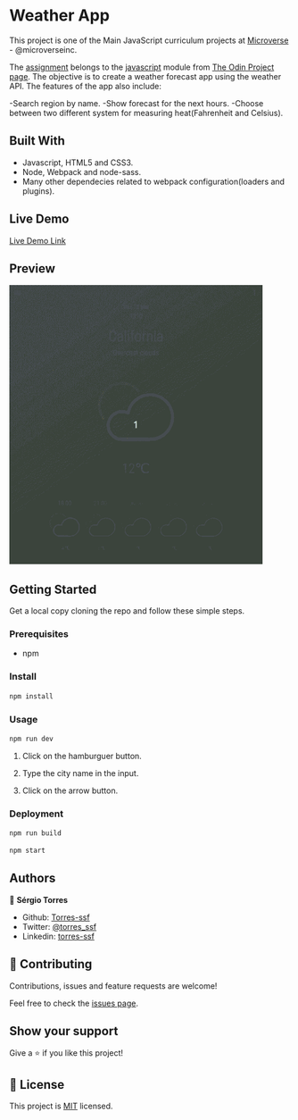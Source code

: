 # Weather App

This project is one of the Main JavaScript curriculum projects at [Microverse](https://https://www.microverse.org/) - @microverseinc.

The [assignment](https://www.theodinproject.com/courses/javascript/lessons/weather-app) belongs to the [javascript](https://www.theodinproject.com/courses/javascript) module from [The Odin Project page](https://www.theodinproject.com/home). The objective is to create a weather forecast app using the weather API. The features of the app also include:

-Search region by name.
-Show forecast for the next hours.
-Choose between two different system for measuring heat(Fahrenheit and Celsius).

## Built With

- Javascript, HTML5 and CSS3.
- Node, Webpack and node-sass.
- Many other dependecies related to webpack configuration(loaders and plugins).

## Live Demo

[Live Demo Link](https://ssf-weather-app.herokuapp.com/)

## Preview

![](./demo.gif)

## Getting Started

Get a local copy cloning the repo and follow these simple steps.

### Prerequisites

- npm

### Install

```bash
npm install
```

### Usage

```bash
npm run dev
```

1. Click on the hamburguer button.

2. Type the city name in the input.

3. Click on the arrow button.

### Deployment

```bash
npm run build
```

```bash
npm start
```

## Authors

👤 **Sérgio Torres**

- Github: [Torres-ssf](https://github.com/Torres-ssf)
- Twitter: [@torres_ssf](https://twitter.com/torres_ssf)
- Linkedin: [torres-ssf](https://www.linkedin.com/in/torres-ssf/)


## 🤝 Contributing

Contributions, issues and feature requests are welcome!

Feel free to check the [issues page](https://github.com/Torres-ssf/javascript-weather-app/issues).

## Show your support

Give a ⭐️ if you like this project!


## 📝 License

This project is [MIT](./LICENSE) licensed.